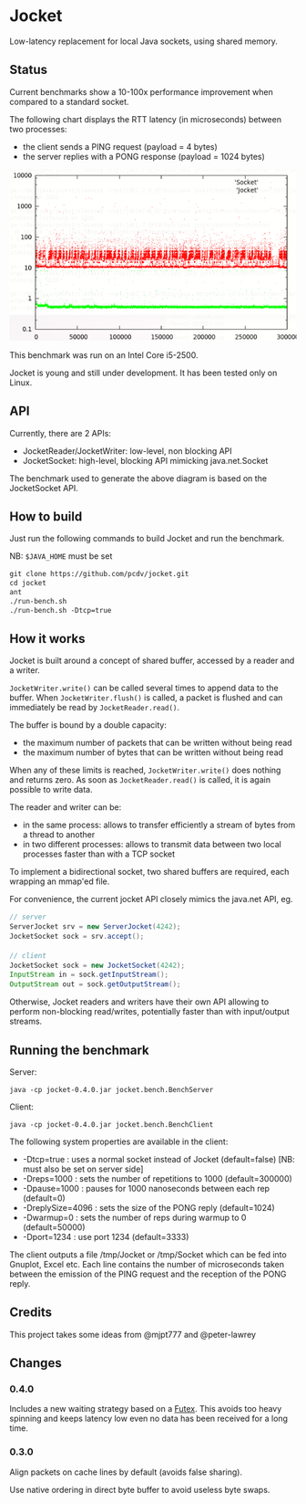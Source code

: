 Jocket
======

Low-latency replacement for local Java sockets, using shared memory.


Status
------

Current benchmarks show a 10-100x performance improvement when compared to a standard socket.

The following chart displays the RTT latency (in microseconds) between two processes:
 - the client sends a PING request (payload = 4 bytes)
 - the server replies with a PONG response (payload = 1024 bytes)

![alt text](docs/bench.png "Latency for an 1kb PING. Red = Socket, green = Jocket. The thick green line is roughly between 0.50 and 0.56 microseconds")

This benchmark was run on an Intel Core i5-2500.

Jocket is young and still under development. It has been tested only on Linux.

API
---

Currently, there are 2 APIs:
 - JocketReader/JocketWriter: low-level, non blocking API
 - JocketSocket: high-level, blocking API mimicking java.net.Socket

The benchmark used to generate the above diagram is based on the JocketSocket API.

How to build
------------

Just run the following commands to build Jocket and run the benchmark.

NB: `$JAVA_HOME` must be set

```
git clone https://github.com/pcdv/jocket.git
cd jocket
ant
./run-bench.sh
./run-bench.sh -Dtcp=true
```

How it works
------------

Jocket is built around a concept of shared buffer, accessed by a reader and a writer.

`JocketWriter.write()` can be called several times to append data to the buffer. When `JocketWriter.flush()` is called, a packet is flushed and can immediately be read by `JocketReader.read()`.

The buffer is bound by a double capacity:
 - the maximum number of packets that can be written without being read
 - the maximum number of bytes that can be written without being read

When any of these limits is reached, `JocketWriter.write()` does nothing and returns zero. As soon as `JocketReader.read()` is called, it is again possible to write data.

The reader and writer can be:
 - in the same process: allows to transfer efficiently a stream of bytes from a thread to another
 - in two different processes: allows to transmit data between two local processes faster than with a TCP socket

To implement a bidirectional socket, two shared buffers are required, each wrapping an mmap'ed file.

For convenience, the current jocket API closely mimics the java.net API, eg.


```java
// server
ServerJocket srv = new ServerJocket(4242);
JocketSocket sock = srv.accept();

// client
JocketSocket sock = new JocketSocket(4242);
InputStream in = sock.getInputStream();
OutputStream out = sock.getOutputStream();
```

Otherwise, Jocket readers and writers have their own API allowing to perform non-blocking read/writes, 
potentially faster than with input/output streams.


Running the benchmark
----------------------

Server:
```
java -cp jocket-0.4.0.jar jocket.bench.BenchServer
```

Client:
```
java -cp jocket-0.4.0.jar jocket.bench.BenchClient
```

The following system properties are available in the client:
 - -Dtcp=true : uses a normal socket instead of Jocket (default=false) [NB: must also be set on server side]
 - -Dreps=1000 : sets the number of repetitions to 1000 (default=300000)
 - -Dpause=1000 : pauses for 1000 nanoseconds between each rep (default=0)
 - -DreplySize=4096 : sets the size of the PONG reply (default=1024)
 - -Dwarmup=0 : sets the number of reps during warmup to 0 (default=50000)
 - -Dport=1234 : use port 1234 (default=3333)

The client outputs a file /tmp/Jocket or /tmp/Socket which can be fed into Gnuplot, Excel etc. Each line contains
the number of microseconds taken between the emission of the PING request and the reception of the PONG reply.

Credits
-------

This project takes some ideas from @mjpt777 and @peter-lawrey


Changes
-------

### 0.4.0

Includes a new waiting strategy based on a [Futex](http://en.wikipedia.org/wiki/Futex). This avoids too heavy spinning and
keeps latency low even no data has been received for a long time.

### 0.3.0

Align packets on cache lines by default (avoids false sharing).

Use native ordering in direct byte buffer to avoid useless byte swaps.
